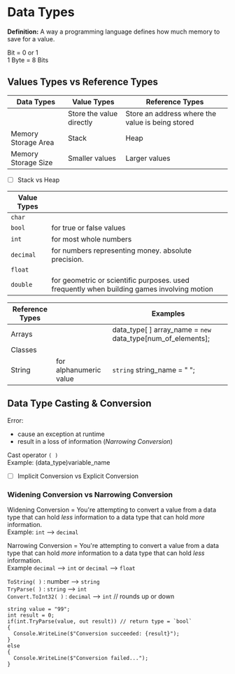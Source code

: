 # Data Types

**Definition:** A way a programming language defines how much memory to save for a value.

Bit = 0 or 1      
1 Byte = 8 Bits

## Values Types vs Reference Types

| Data Types | Value Types | Reference Types |
| --- | --- | --- |
| | Store the value directly | Store an address where the value is being stored |
| Memory Storage Area | Stack | Heap |
| Memory Storage Size | Smaller values | Larger values |

- [ ] Stack vs Heap

| Value Types | |
| --- | --- |
| `char` |
| `bool` | for true or false values |
| `int` | for most whole numbers |
| `decimal` | for numbers representing money. absolute precision. | 
| `float` | 
| `double` | for geometric or scientific purposes. used frequently when building games involving motion | 

| Reference Types | | Examples |
| --- | --- | --- |
| Arrays || data_type[ ] array_name = `new` data_type[num_of_elements]; |
| Classes ||
| String | for alphanumeric value | `string` string_name = " "; |

## Data Type Casting & Conversion
Error:
- cause an exception at runtime
- result in a loss of information (_Narrowing Conversion_)

Cast operator `( )`      
Example: (data_type)variable_name

- [ ] Implicit Conversion vs Explicit Conversion

### Widening Conversion vs Narrowing Conversion
Widening Conversion = You're attempting to convert a value from a data type that can hold _less_ information to a data type that can hold _more_ information.    
Example: `int` --> `decimal`    

Narrowing Conversion = You're attempting to convert a value from a data type that can hold _more_ information to a data type that can hold _less_ information.    
Example `decimal` --> `int` or `decimal` --> `float`     

`ToString( )` : number --> `string`    
`TryParse( )` : `string` --> `int`    
`Convert.ToInt32( )` : `decimal` --> `int` // rounds up or down

```
string value = "99";
int result = 0;
if(int.TryParse(value, out result)) // return type = `bool`
{
  Console.WriteLine($"Conversion succeeded: {result}");
}
else
{
  Console.WriteLine($"Conversion failed...");
}
```

